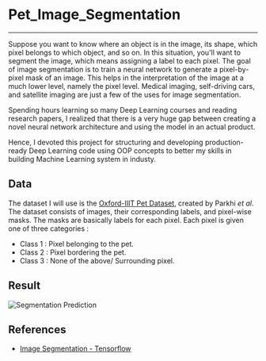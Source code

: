 # Pet_Image_Segmentation
---

Suppose you want to know where an object is in the image, its shape, which pixel belongs to which object, and so on. In this situation, you'll want to segment the image, which means assigning a label to each pixel. The goal of image segmentation is to train a neural network to generate a pixel-by-pixel mask of an image. This helps in the interpretation of the image at a much lower level, namely the pixel level. Medical imaging, self-driving cars, and satellite imaging are just a few of the uses for image segmentation.

Spending hours learning so many Deep Learning courses and reading research papers, I realized that there is a very huge gap between creating a novel neural network architecture and using the model in an actual product. 

Hence, I devoted this project for structuring and developing production-ready Deep Learning code using OOP concepts to better my skills in building Machine Learning system in industy.

## Data
The dataset I will use is the [Oxford-IIIT Pet Dataset](https://www.robots.ox.ac.uk/~vgg/data/pets/), created by Parkhi *et al*. The dataset consists of images, their corresponding labels, and pixel-wise masks. The masks are basically labels for each pixel. Each pixel is given one of three categories :

*   Class 1 : Pixel belonging to the pet.
*   Class 2 : Pixel bordering the pet.
*   Class 3 : None of the above/ Surrounding pixel.

## Result

![Segmentation Prediction](https://raw.githubusercontent.com/ngtuan251/Pet_Image_Segmentation/master/images/segmentation_img.PNG)

## References

- [Image Segmentation - Tensorflow](https://www.tensorflow.org/tutorials/images/segmentation)


